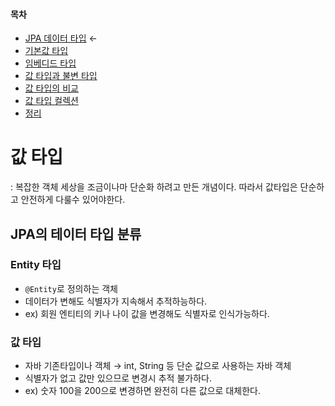 #### 목차
- [JPA 데이터 타입](./) &larr;
- [기본값 타입](./17.1-default-type.md)
- [임베디드 타입](./17.2-embedded-type.md)
- [값 타입과 불변 타입](./17.3-value-and-immutable.md)
- [값 타입의 비교](./17.4-value-type-compare.md)
- [값 타입 컬렉션](./17.5-value-type-collection.md)
- [정리](./17.6-organize.md)

# 값 타입
: 복잡한 객체 세상을 조금이나마 단순화 하려고 만든 개념이다. 따라서 값타입은 단순하고 안전하게 다룰수 있어야한다.

## JPA의 테이터 타입 분류
### Entity 타입
- `@Entity`로 정의하는 객체
- 데이터가 변해도 식별자가 지속해서 추적하능하다.
- ex) 회원 엔티티의 키나 나이 값을 변경해도 식별자로 인식가능하다.

### 값 타입
- 자바 기존타입이나 객체 &rarr; int, String 등 단순 값으로 사용하는 자바 객체
- 식별자가 없고 값만 있으므로 변경시 추적 불가하다.
- ex) 숫자 100을 200으로 변경하면 완전히 다른 값으로 대체한다.